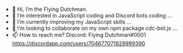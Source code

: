 - 👋 Hi, I’m the Flying Dutchman.
- 👀 I’m interested in JavaScript coding and Discord bots coding ...
- 🌱 I’m currently improving my JavaScript skills ...
- 💞️ I’m looking to collaborate on my own npm package cdc-bot.js ...
- 📫 How to reach me? Discord: Flying Dutchman#0001
https://discordapp.com/users/704677071929999390

<!---
MEKO-de/MEKO-de is a ✨ special ✨ repository because its `README.md` (this file) appears on your GitHub profile.
You can click the Preview link to take a look at your changes.
--->
